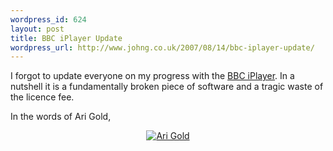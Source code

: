 ```yaml
--- 
wordpress_id: 624
layout: post
title: BBC iPlayer Update
wordpress_url: http://www.johng.co.uk/2007/08/14/bbc-iplayer-update/
---
```

I forgot to update everyone on my progress with the <a href="http://www.johng.co.uk/2007/08/02/bbc-iplayer-beta-day-two/">BBC iPlayer</a>. In a nutshell it is a fundamentally broken piece of software and a tragic waste of the licence fee.

In the words of Ari Gold,

<a href="http://www.johng.co.uk/wp-content/uploads/2007/08/jeremyfuckyounc6.gif" title="Ari Gold"></a>
<p style="text-align: center"><a href="http://www.johng.co.uk/wp-content/uploads/2007/08/jeremyfuckyounc6.gif" title="Ari Gold"><img src="http://www.johng.co.uk/wp-content/uploads/2007/08/jeremyfuckyounc6.gif" ilo-full-src="http://www.johng.co.uk/wp-content/uploads/2007/08/jeremyfuckyounc6.gif" alt="Ari Gold" /></a></p>
